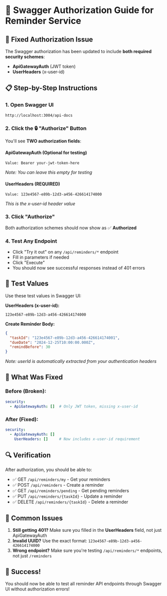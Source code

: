 # 🔐 Swagger Authorization Guide for Reminder Service

## 🎯 **Fixed Authorization Issue**

The Swagger authorization has been updated to include **both required security schemes**:
- **ApiGatewayAuth** (JWT token)  
- **UserHeaders** (x-user-id)

## 📋 **Step-by-Step Instructions**

### 1. **Open Swagger UI**
```
http://localhost:3004/api-docs
```

### 2. **Click the 🔒 "Authorize" Button**
You'll see **TWO authorization fields**:

#### **ApiGatewayAuth (Optional for testing)**
```
Value: Bearer your-jwt-token-here
```
*Note: You can leave this empty for testing*

#### **UserHeaders (REQUIRED)**
```
Value: 123e4567-e89b-12d3-a456-426614174000
```
*This is the x-user-id header value*

### 3. **Click "Authorize"**
Both authorization schemes should now show as ✅ **Authorized**

### 4. **Test Any Endpoint**
- Click "Try it out" on any `/api/reminders/*` endpoint
- Fill in parameters if needed
- Click "Execute"
- You should now see successful responses instead of 401 errors

## 🧪 **Test Values**

Use these test values in Swagger UI:

**UserHeaders (x-user-id):**
```
123e4567-e89b-12d3-a456-426614174000
```

**Create Reminder Body:**
```json
{
  "taskId": "123e4567-e89b-12d3-a456-426614174001",
  "dueDate": "2024-12-25T10:00:00.000Z",
  "remindBefore": 30
}
```
*Note: userId is automatically extracted from your authentication headers*

## 🎯 **What Was Fixed**

### **Before (Broken):**
```yaml
security:
  - ApiGatewayAuth: []  # Only JWT token, missing x-user-id
```

### **After (Fixed):**
```yaml
security:
  - ApiGatewayAuth: []
    UserHeaders: []     # Now includes x-user-id requirement
```

## 🔍 **Verification**

After authorization, you should be able to:
- ✅ GET `/api/reminders/my` - Get your reminders
- ✅ POST `/api/reminders` - Create a reminder  
- ✅ GET `/api/reminders/pending` - Get pending reminders
- ✅ PUT `/api/reminders/{taskId}` - Update a reminder
- ✅ DELETE `/api/reminders/{taskId}` - Delete a reminder

## 🚨 **Common Issues**

1. **Still getting 401?** Make sure you filled in the **UserHeaders** field, not just ApiGatewayAuth
2. **Invalid UUID?** Use the exact format: `123e4567-e89b-12d3-a456-426614174000`
3. **Wrong endpoint?** Make sure you're testing `/api/reminders/*` endpoints, not just `/reminders`

## 🎉 **Success!**

You should now be able to test all reminder API endpoints through Swagger UI without authorization errors! 